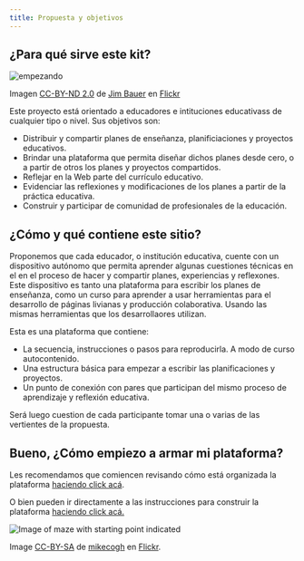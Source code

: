 ```yaml
---
title: Propuesta y objetivos
---
```


## ¿Para qué sirve este kit?

![empezando]({{site.baseurl}}/img/inicioStorm.jpg)

Imagen [CC-BY-ND 2.0](https://creativecommons.org/licenses/by-nd/2.0/) de [Jim Bauer](https://www.flickr.com/photos/lens-cap/15853661887) en [Flickr](https://flickr.com)


Este proyecto está orientado a educadores e intituciones educativass de cualquier tipo o nivel. Sus objetivos son:

- Distribuir y compartir planes de enseñanza, planificiaciones y proyectos educativos.
- Brindar una plataforma que permita diseñar dichos planes desde cero, o a partir de otros los planes y proyectos compartidos.
- Reflejar en la Web parte del currículo educativo.
- Evidenciar las reflexiones y modificaciones de los planes a partir de la práctica educativa.
- Construir y participar de comunidad de profesionales de la educación.

## ¿Cómo y qué contiene este sitio?

Proponemos que cada educador, o institución educativa, cuente con un dispositivo autónomo que permita aprender algunas cuestiones técnicas en el en el proceso de hacer y compartir planes, experiencias y reflexones.
Este dispositivo es tanto una plataforma para escribir los planes de enseñanza, como un curso para aprender a usar herramientas para el desarrollo de páginas livianas y producción colaborativa. Usando las mismas herramientas que los desarrollaores utilizan.

Esta es una plataforma que contiene:

- La secuencia, instrucciones o pasos para reproducirla. A modo de curso autocontenido.
- Una estructura básica para empezar a escribir las planificaciones y proyectos.
- Un punto de conexión con pares que participan del mismo proceso de aprendizaje y reflexión educativa.

Será luego cuestion de cada participante tomar una o varias de las vertientes de la propuesta.

## Bueno, ¿Cómo empiezo a armar mi plataforma?

Les recomendamos que comiencen revisando cómo está organizada la plataforma [haciendo click acá]({{sitebaseurl}}/modules/inicio/formato-basico/).

O bien pueden ir directamente a las instrucciones para construir la plataforma [haciendo click acá.]({{site.baseurl}}/modules/inicio/el-kit-de-construccion/)

	
![Image of maze with starting point indicated]({{site.baseurl}}/img/start.jpg)

Image [CC-BY-SA](https://creativecommons.org/licenses/by-sa/2.0/) de [mikecogh](https://www.flickr.com/photos/mikecogh/11300349426) en [Flickr](https://flickr.com).
